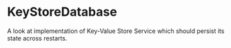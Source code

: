 # KeyStoreDatabase
A look at implementation of Key-Value Store Service which should persist its state across restarts. 
